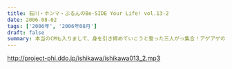 ```yaml
---
title: 石川・ホンマ・ぶるんのBe-SIDE Your Life! vol.13-2
date: 2006-08-02
tags: ['2006年', '2006年08月']
draft: false
summary: 本当のCMも入りまして、身を引き締めていこうと誓った三人がっ集合！アゲアゲの夏を送るリスナーからも暑いメールがたくさん打ち寄せられています。もちろん本日のホンマさんのユニフォームも「はえぬき」で！（モンテディオ山形のレプリカユニです。）NAMAE
---
```


http://project-phi.ddo.jp/ishikawa/ishikawa013_2.mp3
